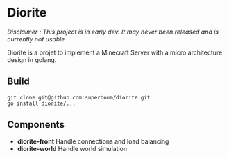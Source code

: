 Diorite
=======

*Disclaimer : This project is in early dev. It may never been released and is currently not usable*

Diorite is a projet to implement a Minecraft Server with a micro architecture design in golang.

Build
-----

```
git clone git@github.com:superboum/diorite.git
go install diorite/...
```

Components
----------

 * **diorite-front** Handle connections and load balancing
 * **diorite-world** Handle world simulation

